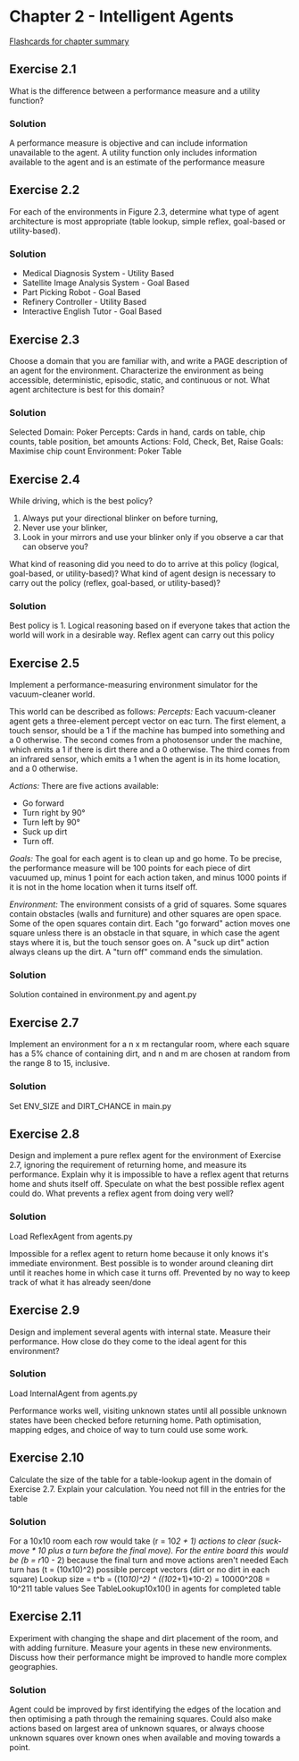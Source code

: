 # Chapter 2 - Intelligent Agents #
[Flashcards for chapter summary](http://www.cram.com/flashcards/chapter-2-7503921)


## Exercise 2.1 ##
What is the difference between a performance measure and a utility function?

### Solution ###
A performance measure is objective and can include information unavailable to the agent. A utility function
only includes information available to the agent and is an estimate of the performance measure


## Exercise 2.2  ##
For each of the environments in Figure 2.3, determine what type of agent architecture is
most appropriate (table lookup, simple reflex, goal-based or utility-based).

### Solution ###
* Medical Diagnosis System - Utility Based
* Satellite Image Analysis System - Goal Based
* Part Picking Robot - Goal Based
* Refinery Controller - Utility Based
* Interactive English Tutor - Goal Based


## Exercise 2.3 ##
Choose a domain that you are familiar with, and write a PAGE description of an agent
for the environment. Characterize the environment as being accessible, deterministic, episodic,
static, and continuous or not. What agent architecture is best for this domain?

### Solution ###
Selected Domain: Poker
Percepts: Cards in hand, cards on table, chip counts, table position, bet amounts
Actions: Fold, Check, Bet, Raise
Goals: Maximise chip count
Environment: Poker Table


## Exercise 2.4 ##
While driving, which is the best policy?

1. Always put your directional blinker on before turning,
2. Never use your blinker,
3. Look in your mirrors and use your blinker only if you observe a car that can observe you?

What kind of reasoning did you need to do to arrive at this policy (logical, goal-based, or utility-based)?
What kind of agent design is necessary to carry out the policy (reflex, goal-based, or utility-based)?

### Solution ###
Best policy is 1. Logical reasoning based on if everyone takes that action the world will work in a desirable way.
Reflex agent can carry out this policy


## Exercise 2.5 ##
Implement a performance-measuring environment simulator for the vacuum-cleaner  world.

This world can be described as follows:
*Percepts:*
Each vacuum-cleaner agent gets a three-element percept vector on eac  turn.
The first element, a touch sensor, should be a 1 if the  machine has bumped into something
and a 0 otherwise.  The second comes from a photosensor under the machine, which emits
a 1 if there is dirt there and a 0 otherwise. The third comes from an infrared sensor, which
emits a 1 when the agent is in its home location, and a 0 otherwise.

*Actions:*
There  are  five  actions  available:
 - Go  forward
 - Turn right  by 90°
 - Turn  left  by 90°
 - Suck up dirt
 - Turn off.

*Goals:*
The goal for each agent is to clean up and go home. To be precise, the performance
measure will be 100 points for each piece of dirt vacuumed up, minus 1 point for each
action taken, and minus 1000 points if it is not in the home location when it turns itself off.

*Environment:*
The environment consists of a grid of squares. Some squares contain
obstacles (walls and furniture) and other squares are open space.  Some of the open squares
contain dirt. Each "go forward" action moves one square unless there is an obstacle in that
square, in which case the agent stays where it is, but the touch sensor goes on. A "suck up
dirt" action always cleans up the dirt. A "turn off" command ends the simulation.

### Solution ###
Solution contained in environment.py and agent.py


## Exercise 2.7 ##
Implement an environment for a n x m rectangular room, where each square has a 5% chance
of containing dirt, and n and m are chosen at random from the range  8 to  15, inclusive.

### Solution ###
Set ENV_SIZE and DIRT_CHANCE in main.py


## Exercise 2.8 ##
Design and implement a pure reflex agent for the environment of Exercise  2.7, ignoring
the requirement of returning home, and measure its performance. Explain why it is impossible
to have a reflex agent that returns home and shuts itself off. Speculate on what the best possible
reflex agent could do. What prevents a reflex agent from doing very well?

### Solution ##
Load ReflexAgent from agents.py

Impossible for a reflex agent to return home because it only knows it's immediate environment.
Best possible is to wonder around cleaning dirt until it reaches home in which case it turns off.
Prevented by no way to keep track of what it has already seen/done


## Exercise 2.9 ##
Design and implement several agents with internal state. Measure their performance. How
close do they come to the ideal agent for this environment?

### Solution ###
Load InternalAgent from agents.py

Performance works well, visiting unknown states until all possible unknown states have been checked before
returning home. Path optimisation, mapping edges, and choice of way to turn could use some work.


## Exercise 2.10 ##
Calculate the size of the table for a table-lookup agent in the domain of Exercise 2.7.
Explain your calculation. You need not fill in the entries for the table

### Solution ###
For a 10x10 room each row would take (r = 10*2 + 1) actions to clear (suck-move * 10 plus a turn before the final move).
For the entire board this would be (b = r*10 - 2) because the final turn and move actions aren't needed
Each turn has (t = (10x10)^2) possible percept vectors (dirt or no dirt in each square)
Lookup size = t^b = ((10*10)^2) ^ ((10*2+1)*10-2) = 10000^208 = 10^211 table values
See TableLookup10x10() in agents for completed table


## Exercise 2.11 ##
Experiment with changing the shape and dirt placement of the room, and with adding
furniture. Measure your agents in these new environments. Discuss how their performance
might be improved to handle more complex geographies.

### Solution ###
Agent could be improved by first identifying the edges of the location and then optimising a path through the
remaining squares. Could also make actions based on largest area of unknown squares, or always choose unknown
squares over known ones when available and moving towards a point.

